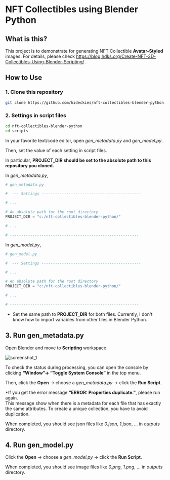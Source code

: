 # NFT Collectibles using Blender Python

## What is this?

This project is to demonstrate for generating NFT Collectible **Avatar-Styled** images.
For details, please check https://blog.hdks.org/Create-NFT-3D-Collectibles-Using-Blender-Scripting/ .

## How to Use

### 1. Clone this repository

```bash
git clone https://github.com/hideckies/nft-collectibles-blender-python.git
```

### 2. Settings in script files

```bash
cd nft-collectibles-blender-python
cd scripts
```

In your favorite text/code editor, open *gen_metadata.py* and *gen_model.py*.  

Then, set the value of each setting in script files.  

In particular, **PROJECT_DIR should be set to the absolute path to this repository you cloned.**

In *gen_metadata.py*,

```py
# gen_metadata.py

#  --- Settings --------------------------------------------

# ...

# An absolute path for the root directory
PROJECT_DIR = "c:/nft-collectibles-blender-python/"

# ...

# ---------------------------------------------------------
```

In *gen_model.py*,

```py
# gen_model.py

#  --- Settings --------------------------------------------

# ...

# An absolute path for the root directory
PROJECT_DIR = "c:/nft-collectibles-blender-python/"

# ...

# ---------------------------------------------------------
```

* Set the same path to **PROJECT_DIR** for both files. Currently, I don't know how to import variables from other files in Blender Python.


## 3. Run gen_metadata.py

Open Blender and move to **Scripting** workspace.  

![screenshot_1](https://blog.hdks.org/images/Create-NFT-3D-Collectibles-Using-Blender-Scripting/screenshot_scripting_workspace.jpg)  

To check the status during processing, you can open the console by clicking **“Window”-> “Toggle System Console”** in the top menu.  

Then, click the **Open** -> choose a *gen_metadata.py* -> click the **Run Script**. 

*If you get the error message **"ERROR: Properties duplicate."**, please run again.  
This message show when there is a metadata for each file that has exactly the same attributes. To create a unique collection, you have to avoid duplication.  


When completed, you should see json files like *0.json*, *1.json*, ... in *outputs* directory.  


## 4. Run gen_model.py

Click the **Open** -> choose a *gen_model.py* -> click the **Run Script**.  

When completed, you should see image files like *0.png*, *1.png*, ... in *outputs* directory.  


